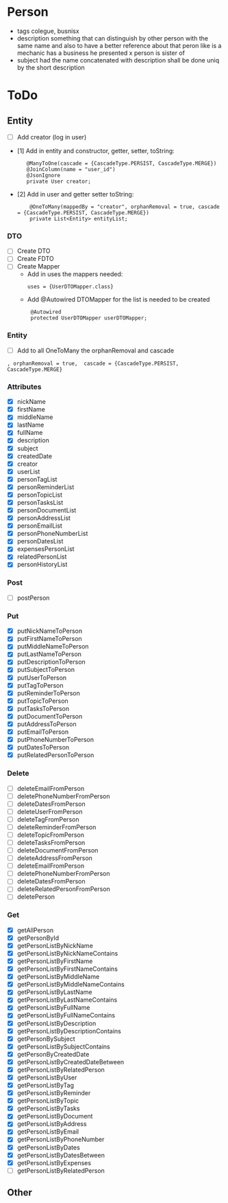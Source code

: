 # Person

- tags colegue, busnisx
- description something that can distinguish by other person with the same name and also to have a better reference
  about that peron like is a mechanic has a business he presented x person is sister of
- subject had the name concatenated with description shall be done uniq by the short description

# ToDo

## Entity

- [ ] Add creator (log in user)
- [1] Add in entity and constructor, getter, setter, toString:
   ```
      @ManyToOne(cascade = {CascadeType.PERSIST, CascadeType.MERGE})
      @JoinColumn(name = "user_id")
      @JsonIgnore
      private User creator;
  ```
- [2] Add in user and getter setter toString:
  ```
      @OneToMany(mappedBy = "creator", orphanRemoval = true, cascade = {CascadeType.PERSIST, CascadeType.MERGE})
      private List<Entity> entityList;
  ```

### DTO

- [ ] Create DTO
- [ ] Create FDTO
- [ ] Create Mapper
    - Add in uses the mappers needed:
      ```
      uses = {UserDTOMapper.class}
      ```
    - Add @Autowired DTOMapper for the list is needed to be created
      ```
       @Autowired
       protected UserDTOMapper userDTOMapper;
      ```

### Entity

- [ ] Add to all OneToMany the orphanRemoval and cascade

```
, orphanRemoval = true,  cascade = {CascadeType.PERSIST, CascadeType.MERGE}
```

### Attributes

- [x] nickName
- [x] firstName
- [x] middleName
- [x] lastName
- [x] fullName
- [x] description
- [x] subject
- [x] createdDate
- [x] creator
- [x] userList
- [x] personTagList
- [x] personReminderList
- [x] personTopicList
- [x] personTasksList
- [x] personDocumentList
- [x] personAddressList
- [x] personEmailList
- [x] personPhoneNumberList
- [x] personDatesList
- [x] expensesPersonList
- [x] relatedPersonList
- [x] personHistoryList

### Post

- [ ] postPerson

### Put

- [x]  putNickNameToPerson
- [x]  putFirstNameToPerson
- [x]  putMiddleNameToPerson
- [x]  putLastNameToPerson
- [x]  putDescriptionToPerson
- [x]  putSubjectToPerson
- [x]  putUserToPerson
- [x]  putTagToPerson
- [x]  putReminderToPerson
- [x]  putTopicToPerson
- [x]  putTasksToPerson
- [x]  putDocumentToPerson
- [x]  putAddressToPerson
- [x]  putEmailToPerson
- [x]  putPhoneNumberToPerson
- [x]  putDatesToPerson
- [x]  putRelatedPersonToPerson

### Delete

- [ ] deleteEmailFromPerson
- [ ] deletePhoneNumberFromPerson
- [ ] deleteDatesFromPerson
- [ ] deleteUserFromPerson
- [ ] deleteTagFromPerson
- [ ] deleteReminderFromPerson
- [ ] deleteTopicFromPerson
- [ ] deleteTasksFromPerson
- [ ] deleteDocumentFromPerson
- [ ] deleteAddressFromPerson
- [ ] deleteEmailFromPerson
- [ ] deletePhoneNumberFromPerson
- [ ] deleteDatesFromPerson
- [ ] deleteRelatedPersonFromPerson
- [ ] deletePerson

### Get

- [x]  getAllPerson
- [x]  getPersonById
- [x]  getPersonListByNickName
- [x]  getPersonListByNickNameContains
- [x]  getPersonListByFirstName
- [x]  getPersonListByFirstNameContains
- [x]  getPersonListByMiddleName
- [x]  getPersonListByMiddleNameContains
- [x]  getPersonListByLastName
- [x]  getPersonListByLastNameContains
- [x]  getPersonListByFullName
- [x]  getPersonListByFullNameContains
- [x]  getPersonListByDescription
- [x]  getPersonListByDescriptionContains
- [x]  getPersonBySubject
- [x]  getPersonListBySubjectContains
- [x]  getPersonByCreatedDate
- [x]  getPersonListByCreatedDateBetween
- [x]  getPersonListByRelatedPerson
- [x]  getPersonListByUser
- [x]  getPersonListByTag
- [x]  getPersonListByReminder
- [x]  getPersonListByTopic
- [x]  getPersonListByTasks
- [x]  getPersonListByDocument
- [x]  getPersonListByAddress
- [x]  getPersonListByEmail
- [x]  getPersonListByPhoneNumber
- [x]  getPersonListByDates
- [x]  getPersonListByDatesBetween
- [x] getPersonListByExpenses
- [ ] getPersonListByRelatedPerson

## Other